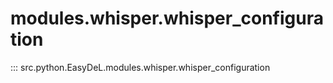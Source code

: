 # modules.whisper.whisper_configuration
::: src.python.EasyDeL.modules.whisper.whisper_configuration